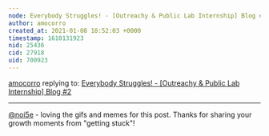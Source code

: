 ```yaml
---
node: Everybody Struggles! - [Outreachy & Public Lab Internship] Blog #2
author: amocorro
created_at: 2021-01-08 18:52:03 +0000
timestamp: 1610131923
nid: 25436
cid: 27918
uid: 700923
---
```




[amocorro](../profile/amocorro) replying to: [Everybody Struggles! - [Outreachy & Public Lab Internship] Blog #2](../notes/noi5e/01-08-2021/everybody-struggles-outreachy-public-lab-internship-blog-1)

----
[@noi5e](/profile/noi5e) - loving the gifs and memes for this post. Thanks for sharing your growth moments from "getting stuck"!